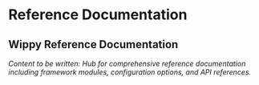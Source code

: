 # Reference Documentation

<!-- Metadata -->
<!-- 
Topic: Technical Reference Hub
Type: Reference Section Landing
Audience: All Developers
Estimated Reading Time: 5 minutes
Prerequisites: Basic Wippy knowledge
-->

<!-- Content Plan -->
<!--
Landing page for reference documentation:
- Framework modules reference (40+ modules)
- Configuration reference for all component types
- API reference for core functionality
- Quick navigation and search guidance
- Version compatibility information
- Links to external resources

Should serve as entry point to comprehensive technical reference materials.
-->

## Wippy Reference Documentation

*Content to be written: Hub for comprehensive reference documentation including framework modules, configuration options, and API references.*
